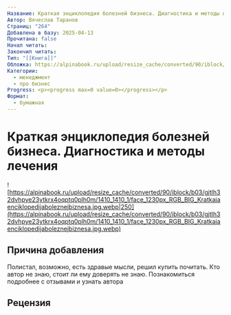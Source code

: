 ```yaml
---
Название: Краткая энциклопедия болезней бизнеса. Диагностика и методы лечения
Автор: Вячеслав Таранов
Страниц: "264"
Добавлена в базу: 2025-04-13
Прочитана: false
Начал читать: 
Закончил читать: 
Тип: "[[Книга]]"
Обложка: https://alpinabook.ru/upload/resize_cache/converted/90/iblock/b03/gjtlh32dvhpye23ytkrx4oqptq0plh0m/1410_1410_1/face_1230px_RGB_BIG_Kratkajaenciklopedijaboleznejbiznesa.jpg.webp
Категории:
  - менеджмент
  - про бизнес
Progress: <p><progress max=0 value=0></progress></p>
Формат:
  - бумажная
---
```

# Краткая энциклопедия болезней бизнеса. Диагностика и методы лечения

![https://alpinabook.ru/upload/resize_cache/converted/90/iblock/b03/gjtlh32dvhpye23ytkrx4oqptq0plh0m/1410_1410_1/face_1230px_RGB_BIG_Kratkajaenciklopedijaboleznejbiznesa.jpg.webp|250](https://alpinabook.ru/upload/resize_cache/converted/90/iblock/b03/gjtlh32dvhpye23ytkrx4oqptq0plh0m/1410_1410_1/face_1230px_RGB_BIG_Kratkajaenciklopedijaboleznejbiznesa.jpg.webp)

## Причина добавления

Полистал, возможно, есть здравые мысли, решил купить почитать. Кто автор не знаю, стоит ли ему доверять не знаю. Познакомиться подробнее с отзывами и узнать автора


## Рецензия